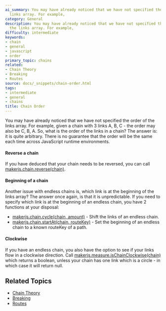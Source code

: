 ```yaml
---
ai_summary: You may have already noticed that we have not specified the order of the
  links array. For example,
category: General
description: You may have already noticed that we have not specified the order of
  the links array. For example,
difficulty: intermediate
keywords:
- chain
- general
- javascript
- order
primary_topic: chains
related:
- Chain Theory
- Breaking
- Routes
source: docs/_snippets/chain-order.html
tags:
- intermediate
- general
- chains
title: Chain Order
---
```

You may have already noticed that we have not specified the order of the links array. For example,
given a chain with 3 links A, B, C - the order may also be C, B, A. So, what is the order of the links in a chain?
The answer is: it is quite arbitrary. There is no guarantee that the order will be the same each time across JavaScript runtime environments.

#### Reverse a chain

If you have deduced that your chain needs to be reversed, you can call [makerjs.chain.reverse(chain)](../api/modules/core_chain.html#reverse).

#### Beginning of a chain

Another issue with endless chains is, which link is at the beginning of the links array? The answer once again, is that it is unpredictable.
If you need to specify which link is at the beginning of an endless chain, you have 2 functions at your disposal:

* [makerjs.chain.cycle(chain, amount)](../api/modules/core_chain.html#cycle) - Shift the links of an endless chain.
* [makerjs.chain.startAt(chain, routeKey)](../api/modules/core_chain.html#startat) - Set the beginning of an endless chain to a known routeKey of a path.

#### Clockwise

If you have an endless chain, you also have the option to see if your links flow in a clockwise direction.
Call [makerjs.measure.isChainClockwise(chain)](../api/modules/core_measure.html#ischainclockwise)
which returns a boolean, unless your chain has one link which is a circle - in which case it will return null.

## Related Topics

- [Chain Theory](../index.md)
- [Breaking](../index.md)
- [Routes](../index.md)
